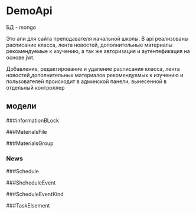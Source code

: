 # DemoApi
БД - mongo

Это апи для сайта преподавателя начальной школы. В api реализованы расписание класса, лента новостей,
дополнительные материалы рекомендуемые к изучению, а так же авторизация и аутентефикация на основе jwt.

Добавление, редактирование и удаление расписания класса, лента новостей,дополнительных материалов рекомендуемых к изучению и пользователей происходит в админской панели, вынесенной в отдельный контроллер

  ## модели
  ###informationBLock

  ###MaterialsFile

  ###MaterialsGroup

  ### News

  ###Schedule

  ###ShcheduleEvent

  ###ScheduleEventKind

  ###TaskElsement
